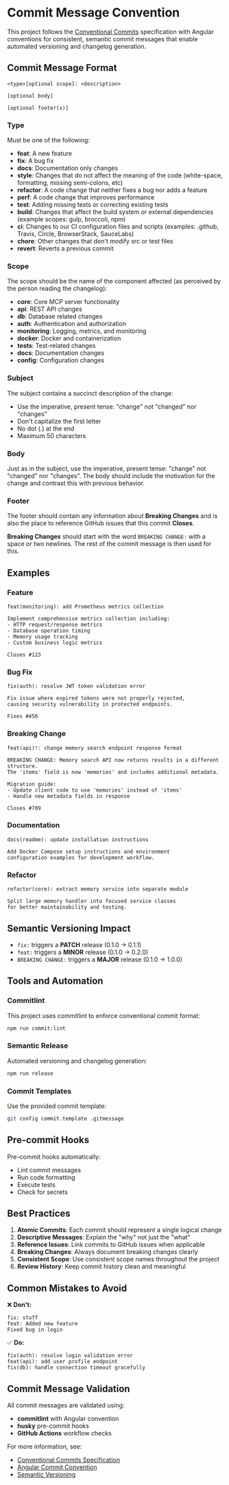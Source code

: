 # Commit Message Convention

This project follows the [Conventional Commits](https://www.conventionalcommits.org/) specification with Angular conventions for consistent, semantic commit messages that enable automated versioning and changelog generation.

## Commit Message Format

```
<type>[optional scope]: <description>

[optional body]

[optional footer(s)]
```

### Type

Must be one of the following:

- **feat**: A new feature
- **fix**: A bug fix
- **docs**: Documentation only changes
- **style**: Changes that do not affect the meaning of the code (white-space, formatting, missing semi-colons, etc)
- **refactor**: A code change that neither fixes a bug nor adds a feature
- **perf**: A code change that improves performance
- **test**: Adding missing tests or correcting existing tests
- **build**: Changes that affect the build system or external dependencies (example scopes: gulp, broccoli, npm)
- **ci**: Changes to our CI configuration files and scripts (examples: .github, Travis, Circle, BrowserStack, SauceLabs)
- **chore**: Other changes that don't modify src or test files
- **revert**: Reverts a previous commit

### Scope

The scope should be the name of the component affected (as perceived by the person reading the changelog):

- **core**: Core MCP server functionality
- **api**: REST API changes
- **db**: Database related changes
- **auth**: Authentication and authorization
- **monitoring**: Logging, metrics, and monitoring
- **docker**: Docker and containerization
- **tests**: Test-related changes
- **docs**: Documentation changes
- **config**: Configuration changes

### Subject

The subject contains a succinct description of the change:

- Use the imperative, present tense: "change" not "changed" nor "changes"
- Don't capitalize the first letter
- No dot (.) at the end
- Maximum 50 characters

### Body

Just as in the subject, use the imperative, present tense: "change" not "changed" nor "changes". The body should include the motivation for the change and contrast this with previous behavior.

### Footer

The footer should contain any information about **Breaking Changes** and is also the place to reference GitHub issues that this commit **Closes**.

**Breaking Changes** should start with the word `BREAKING CHANGE:` with a space or two newlines. The rest of the commit message is then used for this.

## Examples

### Feature
```
feat(monitoring): add Prometheus metrics collection

Implement comprehensive metrics collection including:
- HTTP request/response metrics
- Database operation timing
- Memory usage tracking
- Custom business logic metrics

Closes #123
```

### Bug Fix
```
fix(auth): resolve JWT token validation error

Fix issue where expired tokens were not properly rejected,
causing security vulnerability in protected endpoints.

Fixes #456
```

### Breaking Change
```
feat(api)!: change memory search endpoint response format

BREAKING CHANGE: Memory search API now returns results in a different structure.
The 'items' field is now 'memories' and includes additional metadata.

Migration guide:
- Update client code to use 'memories' instead of 'items'
- Handle new metadata fields in response

Closes #789
```

### Documentation
```
docs(readme): update installation instructions

Add Docker Compose setup instructions and environment
configuration examples for development workflow.
```

### Refactor
```
refactor(core): extract memory service into separate module

Split large memory handler into focused service classes
for better maintainability and testing.
```

## Semantic Versioning Impact

- `fix:` triggers a **PATCH** release (0.1.0 → 0.1.1)
- `feat:` triggers a **MINOR** release (0.1.0 → 0.2.0)  
- `BREAKING CHANGE:` triggers a **MAJOR** release (0.1.0 → 1.0.0)

## Tools and Automation

### Commitlint
This project uses commitlint to enforce conventional commit format:

```bash
npm run commit:lint
```

### Semantic Release
Automated versioning and changelog generation:

```bash
npm run release
```

### Commit Templates
Use the provided commit template:

```bash
git config commit.template .gitmessage
```

## Pre-commit Hooks

Pre-commit hooks automatically:
- Lint commit messages
- Run code formatting
- Execute tests
- Check for secrets

## Best Practices

1. **Atomic Commits**: Each commit should represent a single logical change
2. **Descriptive Messages**: Explain the "why" not just the "what"
3. **Reference Issues**: Link commits to GitHub issues when applicable
4. **Breaking Changes**: Always document breaking changes clearly
5. **Consistent Scope**: Use consistent scope names throughout the project
6. **Review History**: Keep commit history clean and meaningful

## Common Mistakes to Avoid

❌ **Don't:**
```
fix: stuff
feat: Added new feature
Fixed bug in login
```

✅ **Do:**
```
fix(auth): resolve login validation error
feat(api): add user profile endpoint
fix(db): handle connection timeout gracefully
```

## Commit Message Validation

All commit messages are validated using:
- **commitlint** with Angular convention
- **husky** pre-commit hooks
- **GitHub Actions** workflow checks

For more information, see:
- [Conventional Commits Specification](https://www.conventionalcommits.org/)
- [Angular Commit Convention](https://github.com/angular/angular/blob/main/CONTRIBUTING.md#commit)
- [Semantic Versioning](https://semver.org/)